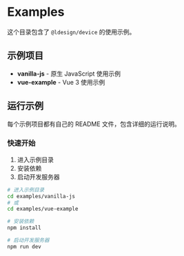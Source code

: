 # Examples

这个目录包含了 `@ldesign/device` 的使用示例。

## 示例项目

- **vanilla-js** - 原生 JavaScript 使用示例
- **vue-example** - Vue 3 使用示例

## 运行示例

每个示例项目都有自己的 README 文件，包含详细的运行说明。

### 快速开始

1. 进入示例目录
2. 安装依赖
3. 启动开发服务器

```bash
# 进入示例目录
cd examples/vanilla-js
# 或
cd examples/vue-example

# 安装依赖
npm install

# 启动开发服务器
npm run dev
```
